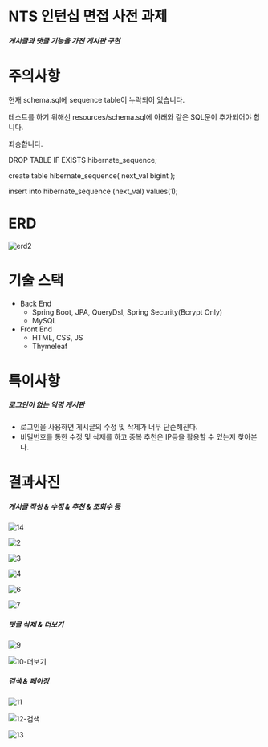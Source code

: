 # NTS 인턴십 면접 사전 과제

<h5>게시글과 댓글 기능을 가진 게시판 구현</h5>

# 주의사항 #

현재 schema.sql에 sequence table이 누락되어 있습니다.

테스트를 하기 위해선 resources/schema.sql에 아래와 같은 SQL문이 추가되어야 합니다.

죄송합니다.

DROP TABLE IF EXISTS hibernate_sequence;

create table hibernate_sequence(
	next_val bigint
);

insert into hibernate_sequence (next_val) values(1);


# ERD
![erd2](https://user-images.githubusercontent.com/81704910/183444283-d74bb77d-2a91-45a6-84d2-7782917eadd2.png)



# 기술 스택

- Back End
  - Spring Boot, JPA, QueryDsl, Spring Security(Bcrypt Only)
  - MySQL
- Front End
  - HTML, CSS, JS
  - Thymeleaf

# 특이사항

<h5>로그인이 없는 익명 게시판</h5>
<ul>
<li>로그인을 사용하면 게시글의 수정 및 삭제가 너무 단순해진다.</li>
<li>비밀번호를 통한 수정 및 삭제를 하고 중복 추천은 IP등을 활용할 수 있는지 찾아본다.</li>
</ul>

# 결과사진

<h5> 게시글 작성 & 수정 & 추천 & 조회수 등</h5>

![14](https://user-images.githubusercontent.com/81704910/183832395-5e0081e4-b954-4fc6-9bb5-47e56056b5e3.png)


![2](https://user-images.githubusercontent.com/81704910/183831652-fbde959b-82bd-4a15-aaa4-d1244e1e9493.png)

![3](https://user-images.githubusercontent.com/81704910/183831684-3a45ca0d-8869-49cf-8f94-19f337a668cc.png)

![4](https://user-images.githubusercontent.com/81704910/183831711-2a6ee1c7-cb21-4d12-96d6-02bbc87aea05.png)

![6](https://user-images.githubusercontent.com/81704910/183831953-fa2d7dfb-820b-4741-9338-c91d2dda8c35.png)

![7](https://user-images.githubusercontent.com/81704910/183831960-ffe77131-1d83-4d55-96f9-474cecbb8696.png)

<h5> 댓글 삭제 & 더보기 </h5>

![9](https://user-images.githubusercontent.com/81704910/183832164-6df03240-c9b0-461f-b15b-9845aefc3d08.png)

![10-더보기](https://user-images.githubusercontent.com/81704910/183832159-ff41835e-dd60-402a-998a-77a8f620e3e1.png)



<h5> 검색 & 페이징</h5>

![11](https://user-images.githubusercontent.com/81704910/183831764-67b7eba8-1276-491d-bf46-922e00d4ee37.png)

![12-검색](https://user-images.githubusercontent.com/81704910/183831800-da5752fc-58e8-455d-bd66-8b3774d9a7e0.png)

![13](https://user-images.githubusercontent.com/81704910/183831814-3282b115-8681-4877-9780-9ebaf9bc01a4.png)

